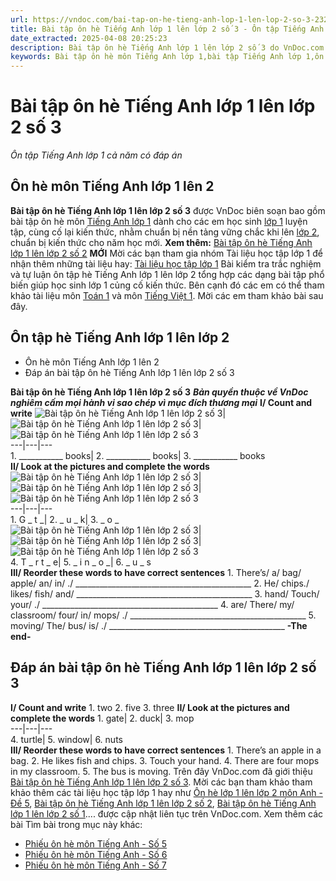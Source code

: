 ```yaml
---
url: https://vndoc.com/bai-tap-on-he-tieng-anh-lop-1-len-lop-2-so-3-232886
title: Bài tập ôn hè Tiếng Anh lớp 1 lên lớp 2 số 3 - Ôn tập Tiếng Anh lớp 1 cả năm có đáp án - VnDoc.com
date_extracted: 2025-04-08 20:25:23
description: Bài tập ôn hè Tiếng Anh lớp 1 lên lớp 2 số 3 do VnDoc.com biên soạn và đăng tải với rất nhiều dạng bài thú vị rất hữu ích giúp các bé vừa vui chơi lại đảm bảo được kiến thức.
keywords: Bài tập ôn hè môn Tiếng Anh lớp 1,bài tập Tiếng Anh lớp 1,ôn hè Tiếng Anh vào lớp 2,ôn tập Tiếng Anh lớp 1,bài tập hè Tiếng Anh vào lớp 2,ôn tập lớp 1,đề ôn tập lớp 1,bài ôn tập lớp 1,bài tập ôn hè lớp 1 lên 2,bài tập môn anh ôn hè cho học sinh lớp 1 lên lớp 2,ôn hè lớp 1 lên 2,ôn tập hè lớp 1 lên 2,bài tập hè môn tiếng anh lớp 1,ôn tập hè lớp 1 môn anh
---
```


# Bài tập ôn hè Tiếng Anh lớp 1 lên lớp 2 số 3
 _Ôn tập Tiếng Anh lớp 1 cả năm có đáp án_
## Ôn hè môn Tiếng Anh lớp 1 lên 2
**Bài tập ôn hè Tiếng Anh lớp 1 lên lớp 2 số 3** được VnDoc biên soạn bao gồm bài tập ôn hè môn [Tiếng Anh lớp 1](<https://vndoc.com/tieng-anh-lop1>) dành cho các em học sinh [lớp 1](<https://vndoc.com/tai-lieu-hoc-tap-lop1>) luyện tập, cùng cố lại kiến thức, nhằm chuẩn bị nền tảng vững chắc khi lên [lớp 2](<https://vndoc.com/tai-lieu-hoc-tap-lop2>), chuẩn bị kiến thức cho năm học mới.
**Xem thêm:** [Bài tập ôn hè Tiếng Anh lớp 1 lên lớp 2 số 2](<https://vndoc.com/bai-tap-on-he-tieng-anh-lop-1-len-lop-2-so-2-232572>) **MỚI**
Mời các bạn tham gia nhóm Tài liệu học tập lớp 1 để nhận thêm những tài liệu hay: [Tài liệu học tập lớp 1](</goto?u=aHR0cHM6Ly93d3cuZmFjZWJvb2suY29tL2dyb3Vwcy9UYWkubGlldS5ob2MudGFwLmxvcC4xLlZORE9D>)
Bài kiểm tra trắc nghiệm và tự luận ôn tập hè Tiếng Anh lớp 1 lên lớp 2 tổng hợp các dạng bài tập phổ biến giúp học sinh lớp 1 củng cố kiến thức. Bên cạnh đó các em có thể tham khảo tài liệu môn [Toán 1](<https://vndoc.com/toan-lop1>) và môn [Tiếng Việt 1](<https://vndoc.com/tieng-viet-lop1>). Mời các em tham khảo bài sau đây.
## Ôn tập hè Tiếng Anh lớp 1 lên lớp 2
  * Ôn hè môn Tiếng Anh lớp 1 lên 2
  * Đáp án bài tập ôn hè Tiếng Anh lớp 1 lên lớp 2 số 3

**Bài tập ôn hè Tiếng Anh lớp 1 lên lớp 2 số 3**
 _**Bản quyền thuộc về VnDoc nghiêm cấm mọi hành vi sao chép vì mục đích thương mại**_
**I/ Count and write**
![Bài tập ôn hè Tiếng Anh lớp 1 lên lớp 2 số 3](https://i.vdoc.vn/data/image/2021/05/24/bai-tap-on-he-tieng-anh-lop-1-len-lop-2-so-3-1.png)| ![Bài tập ôn hè Tiếng Anh lớp 1 lên lớp 2 số 3](https://i.vdoc.vn/data/image/2021/05/24/bai-tap-on-he-tieng-anh-lop-1-len-lop-2-so-3-2.jpg)| ![Bài tập ôn hè Tiếng Anh lớp 1 lên lớp 2 số 3](https://i.vdoc.vn/data/image/2021/05/24/bai-tap-on-he-tieng-anh-lop-1-len-lop-2-so-3-3.png)  
---|---|---  
1\. \_\_\_\_\_\_\_\_\_\_\_  books| 2\. \_\_\_\_\_\_\_\_\_\_\_ books| 3\. \_\_\_\_\_\_\_\_\_\_\_ books  
**II/ Look at the pictures and complete the words**
![Bài tập ôn hè Tiếng Anh lớp 1 lên lớp 2 số 3](https://i.vdoc.vn/data/image/2021/05/24/bai-tap-on-he-tieng-anh-lop-1-len-lop-2-so-3-4.png)| ![Bài tập ôn hè Tiếng Anh lớp 1 lên lớp 2 số 3](https://i.vdoc.vn/data/image/2021/05/24/bai-tap-on-he-tieng-anh-lop-1-len-lop-2-so-3-5.jpg)| ![Bài tập ôn hè Tiếng Anh lớp 1 lên lớp 2 số 3](https://i.vdoc.vn/data/image/2021/05/24/bai-tap-on-he-tieng-anh-lop-1-len-lop-2-so-3-6.png)  
---|---|---  
1\. G \_ t \_| 2\. \_ u \_ k| 3\. \_ o \_  
![Bài tập ôn hè Tiếng Anh lớp 1 lên lớp 2 số 3](https://i.vdoc.vn/data/image/2021/05/24/bai-tap-on-he-tieng-anh-lop-1-len-lop-2-so-3-7.jpg)| ![Bài tập ôn hè Tiếng Anh lớp 1 lên lớp 2 số 3](https://i.vdoc.vn/data/image/2021/05/24/bai-tap-on-he-tieng-anh-lop-1-len-lop-2-so-3-8.jpg)| ![Bài tập ôn hè Tiếng Anh lớp 1 lên lớp 2 số 3](https://i.vdoc.vn/data/image/2021/05/24/bai-tap-on-he-tieng-anh-lop-1-len-lop-2-so-3-9.jpg)  
4\. T \_ r t \_ e| 5\. \_ i n \_ o \_| 6\. \_ u \_ s  
**III/ Reorder these words to have correct sentences**
1\. There’s/ a/ bag/ apple/ an/ in/ ./
\_\_\_\_\_\_\_\_\_\_\_\_\_\_\_\_\_\_\_\_\_\_\_\_\_\_\_\_\_\_\_\_\_\_\_\_\_\_\_\_\_\_\_\_
2\. He/ chips./ likes/ fish/ and/
\_\_\_\_\_\_\_\_\_\_\_\_\_\_\_\_\_\_\_\_\_\_\_\_\_\_\_\_\_\_\_\_\_\_\_\_\_\_\_\_\_\_\_\_
3\. hand/ Touch/ your/ ./
\_\_\_\_\_\_\_\_\_\_\_\_\_\_\_\_\_\_\_\_\_\_\_\_\_\_\_\_\_\_\_\_\_\_\_\_\_\_\_\_\_\_\_\_
4\. are/ There/ my/ classroom/ four/ in/ mops/ ./
\_\_\_\_\_\_\_\_\_\_\_\_\_\_\_\_\_\_\_\_\_\_\_\_\_\_\_\_\_\_\_\_\_\_\_\_\_\_\_\_\_\_\_\_
5\. moving/ The/ bus/ is/ ./
\_\_\_\_\_\_\_\_\_\_\_\_\_\_\_\_\_\_\_\_\_\_\_\_\_\_\_\_\_\_\_\_\_\_\_\_\_\_\_\_\_\_\_\_
**-The end-**
## Đáp án bài tập ôn hè Tiếng Anh lớp 1 lên lớp 2 số 3
**I/ Count and write**
1\. two
2\. five
3\. three
**II/ Look at the pictures and complete the words**
1\. gate| 2\. duck| 3\. mop  
---|---|---  
4\. turtle| 5\. window| 6\. nuts  
**III/ Reorder these words to have correct sentences**
1\. There’s an apple in a bag.
2\. He likes fish and chips.
3\. Touch your hand.
4\. There are four mops in my classroom.
5\. The bus is moving.
Trên đây VnDoc.com đã giới thiệu [Bài tập ôn hè Tiếng Anh lớp 1 lên lớp 2 số 3](<https://vndoc.com/bai-tap-on-he-tieng-anh-lop-1-len-lop-2-so-3-232886>). Mời các bạn tham khảo tham khảo thêm các tài liệu học tập lớp 1 hay như [Ôn hè lớp 1 lên lớp 2 môn Anh - Đề 5](<https://vndoc.com/on-he-lop-1-len-lop-2-mon-anh-de-5-203718>), [Bài tập ôn hè Tiếng Anh lớp 1 lên lớp 2 số 2](<https://vndoc.com/bai-tap-on-he-tieng-anh-lop-1-len-lop-2-so-2-232572>), [Bài tập ôn hè Tiếng Anh lớp 1 lên lớp 2 số 1](<https://vndoc.com/bai-tap-on-he-tieng-anh-lop-1-len-lop-2-so-1-232337>).... được cập nhật liên tục trên VnDoc.com.
Xem thêm các bài Tìm bài trong mục này khác:
  * [Phiếu ôn hè môn Tiếng Anh - Số 5](</bai-tap-on-he-tieng-anh-lop-1-len-lop-2-so-5-233802>)
  * [Phiếu ôn hè môn Tiếng Anh - Số 6](</bai-tap-on-he-tieng-anh-lop-1-len-lop-2-so-6-234259>)
  * [Phiếu ôn hè môn Tiếng Anh - Số 7](</bai-tap-on-tap-he-tieng-anh-lop-1-len-lop-2-so-7-234970>)

